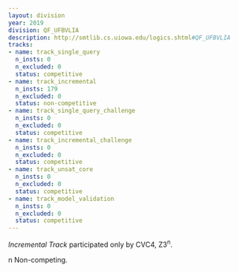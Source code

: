 ```yaml
---
layout: division
year: 2019
division: QF_UFBVLIA
description: http://smtlib.cs.uiowa.edu/logics.shtml#QF_UFBVLIA
tracks:
- name: track_single_query
  n_insts: 0
  n_excluded: 0
  status: competitive
- name: track_incremental
  n_insts: 179
  n_excluded: 0
  status: non-competitive
- name: track_single_query_challenge
  n_insts: 0
  n_excluded: 0
  status: competitive
- name: track_incremental_challenge
  n_insts: 0
  n_excluded: 0
  status: competitive
- name: track_unsat_core
  n_insts: 0
  n_excluded: 0
  status: competitive
- name: track_model_validation
  n_insts: 0
  n_excluded: 0
  status: competitive
---
```

*Incremental Track* participated only by CVC4, Z3<sup>n</sup>.

n Non-competing.
